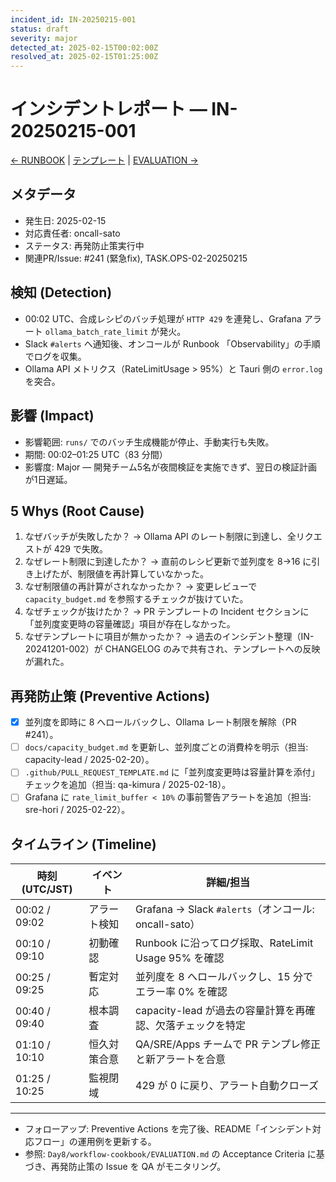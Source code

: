 ```yaml
---
incident_id: IN-20250215-001
status: draft
severity: major
detected_at: 2025-02-15T00:02:00Z
resolved_at: 2025-02-15T01:25:00Z
---
```


# インシデントレポート — IN-20250215-001

[← RUNBOOK](../Day8/workflow-cookbook/RUNBOOK.md) | [テンプレート](INCIDENT_TEMPLATE.md) | [EVALUATION →](../Day8/workflow-cookbook/EVALUATION.md)

## メタデータ
- 発生日: 2025-02-15
- 対応責任者: oncall-sato
- ステータス: 再発防止策実行中
- 関連PR/Issue: #241 (緊急fix), TASK.OPS-02-20250215

## 検知 (Detection)
- 00:02 UTC、合成レシピのバッチ処理が `HTTP 429` を連発し、Grafana アラート `ollama_batch_rate_limit` が発火。
- Slack `#alerts` へ通知後、オンコールが Runbook 「Observability」の手順でログを収集。
- Ollama API メトリクス（RateLimitUsage > 95%）と Tauri 側の `error.log` を突合。

## 影響 (Impact)
- 影響範囲: `runs/` でのバッチ生成機能が停止、手動実行も失敗。
- 期間: 00:02–01:25 UTC（83 分間）
- 影響度: Major — 開発チーム5名が夜間検証を実施できず、翌日の検証計画が1日遅延。

## 5 Whys (Root Cause)
1. なぜバッチが失敗したか？ → Ollama API のレート制限に到達し、全リクエストが 429 で失敗。
2. なぜレート制限に到達したか？ → 直前のレシピ更新で並列度を 8→16 に引き上げたが、制限値を再計算していなかった。
3. なぜ制限値の再計算がされなかったか？ → 変更レビューで `capacity_budget.md` を参照するチェックが抜けていた。
4. なぜチェックが抜けたか？ → PR テンプレートの Incident セクションに「並列度変更時の容量確認」項目が存在しなかった。
5. なぜテンプレートに項目が無かったか？ → 過去のインシデント整理（IN-20241201-002）が CHANGELOG のみで共有され、テンプレートへの反映が漏れた。

## 再発防止策 (Preventive Actions)
- [x] 並列度を即時に 8 へロールバックし、Ollama レート制限を解除（PR #241）。
- [ ] `docs/capacity_budget.md` を更新し、並列度ごとの消費枠を明示（担当: capacity-lead / 2025-02-20）。
- [ ] `.github/PULL_REQUEST_TEMPLATE.md` に「並列度変更時は容量計算を添付」チェックを追加（担当: qa-kimura / 2025-02-18）。
- [ ] Grafana に `rate_limit_buffer < 10%` の事前警告アラートを追加（担当: sre-hori / 2025-02-22）。

## タイムライン (Timeline)
| 時刻 (UTC/JST) | イベント | 詳細/担当 |
| --- | --- | --- |
| 00:02 / 09:02 | アラート検知 | Grafana → Slack `#alerts`（オンコール: oncall-sato） |
| 00:10 / 09:10 | 初動確認 | Runbook に沿ってログ採取、RateLimit Usage 95% を確認 |
| 00:25 / 09:25 | 暫定対応 | 並列度を 8 へロールバックし、15 分でエラー率 0% を確認 |
| 00:40 / 09:40 | 根本調査 | capacity-lead が過去の容量計算を再確認、欠落チェックを特定 |
| 01:10 / 10:10 | 恒久対策合意 | QA/SRE/Apps チームで PR テンプレ修正と新アラートを合意 |
| 01:25 / 10:25 | 監視閉域 | 429 が 0 に戻り、アラート自動クローズ |

---

- フォローアップ: Preventive Actions を完了後、README「インシデント対応フロー」の運用例を更新する。
- 参照: `Day8/workflow-cookbook/EVALUATION.md` の Acceptance Criteria に基づき、再発防止策の Issue を QA がモニタリング。
